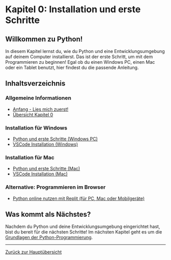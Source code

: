 # Kapitel 0: Installation und erste Schritte

## Willkommen zu Python!

In diesem Kapitel lernst du, wie du Python und eine Entwicklungsumgebung auf deinem Computer installierst. Das ist der erste Schritt, um mit dem Programmieren zu beginnen! Egal ob du einen Windows PC, einen Mac oder ein Tablet benutzt, hier findest du die passende Anleitung.

## Inhaltsverzeichnis

### Allgemeine Informationen
- [Anfang - Lies mich zuerst!](Anfang_Lese_Mich.md)
- [Übersicht Kapitel 0](Kapitel_0.md)

### Installation für Windows
- [Python und erste Schritte (Windows PC)](Erste_Schritte_Win_PC.md)
- [VSCode Installation (Windows)](Installation_VSCode_Win.md)

### Installation für Mac
- [Python und erste Schritte (Mac)](Erste_Schritte_Mac.md)
- [VSCode Installation (Mac)](Installation_VSCode_Mac.md)

### Alternative: Programmieren im Browser
- [Python online nutzen mit Replit (für PC, Mac oder Mobilgeräte)](Erste_Schritte_Mobile_Replit.md)

## Was kommt als Nächstes?

Nachdem du Python und deine Entwicklungsumgebung eingerichtet hast, bist du bereit für die nächsten Schritte! Im nächsten Kapitel geht es um die [Grundlagen der Python-Programmierung](../Kapitel_1/index.md).

---

[Zurück zur Hauptübersicht](../index.md)